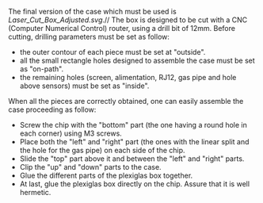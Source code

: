 The final version of the case which must be used is *Laser_Cut_Box_Adjusted.svg*.//
The box is designed to be cut with a CNC (Computer Numerical Control) router, using a drill bit of 12mm. Before cutting, drilling parameters must be set as follow:
* the outer contour of each piece must be set at "outside".
* all the small rectangle holes designed to assemble the case must be set as "on-path".
* the remaining holes (screen, alimentation, RJ12, gas pipe and hole above sensors) must be set as "inside".

When all the pieces are correctly obtained, one can easily assemble the case proceeding as follow:
* Screw the chip with the "bottom" part (the one having a round hole in each corner) using M3 screws.
* Place both the "left" and "right" part (the ones with the linear split and the hole for the gas pipe) on each side of the chip.
* Slide the "top" part above it and between the "left" and "right" parts.
* Clip the "up" and "down" parts to the case.
* Glue the different parts of the plexiglas box together.
* At last, glue the plexiglas box directly on the chip. Assure that it is well hermetic.
